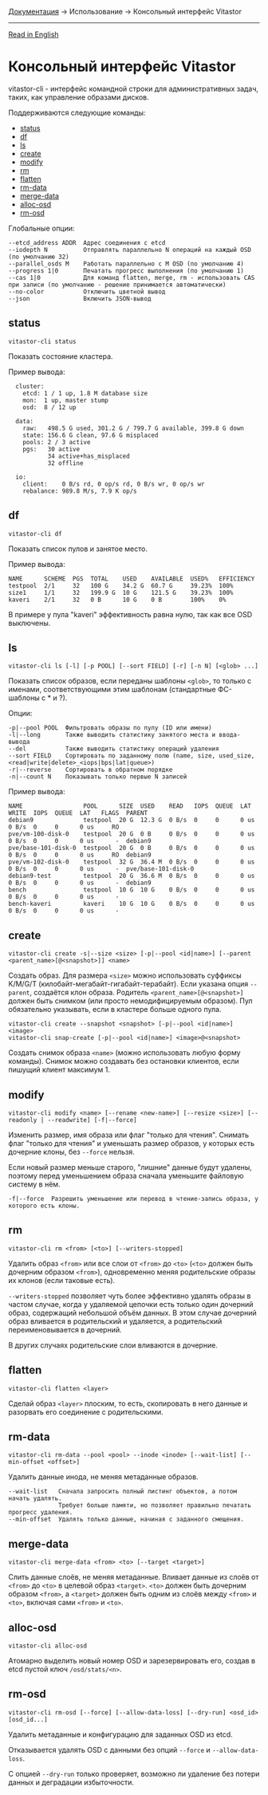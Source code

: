 [Документация](../../README-ru.md#документация) → Использование → Консольный интерфейс Vitastor

-----

[Read in English](cli.en.md)

# Консольный интерфейс Vitastor

vitastor-cli - интерфейс командной строки для административных задач, таких, как
управление образами дисков.

Поддерживаются следующие команды:

- [status](#status)
- [df](#df)
- [ls](#ls)
- [create](#create)
- [modify](#modify)
- [rm](#rm)
- [flatten](#flatten)
- [rm-data](#rm-data)
- [merge-data](#merge-data)
- [alloc-osd](#alloc-osd)
- [rm-osd](#rm-osd)

Глобальные опции:

```
--etcd_address ADDR  Адрес соединения с etcd
--iodepth N          Отправлять параллельно N операций на каждый OSD (по умолчанию 32)
--parallel_osds M    Работать параллельно с M OSD (по умолчанию 4)
--progress 1|0       Печатать прогресс выполнения (по умолчанию 1)
--cas 1|0            Для команд flatten, merge, rm - использовать CAS при записи (по умолчанию - решение принимается автоматически)
--no-color           Отключить цветной вывод
--json               Включить JSON-вывод
```

## status

`vitastor-cli status`

Показать состояние кластера.

Пример вывода:

```
  cluster:
    etcd: 1 / 1 up, 1.8 M database size
    mon:  1 up, master stump
    osd:  8 / 12 up

  data:
    raw:   498.5 G used, 301.2 G / 799.7 G available, 399.8 G down
    state: 156.6 G clean, 97.6 G misplaced
    pools: 2 / 3 active
    pgs:   30 active
           34 active+has_misplaced
           32 offline

  io:
    client:    0 B/s rd, 0 op/s rd, 0 B/s wr, 0 op/s wr
    rebalance: 989.8 M/s, 7.9 K op/s
```

## df

`vitastor-cli df`

Показать список пулов и занятое место.

Пример вывода:

```
NAME      SCHEME  PGS  TOTAL    USED    AVAILABLE  USED%   EFFICIENCY
testpool  2/1     32   100 G    34.2 G  60.7 G     39.23%  100%
size1     1/1     32   199.9 G  10 G    121.5 G    39.23%  100%
kaveri    2/1     32   0 B      10 G    0 B        100%    0%
```

В примере у пула "kaveri" эффективность равна нулю, так как все OSD выключены.

## ls

`vitastor-cli ls [-l] [-p POOL] [--sort FIELD] [-r] [-n N] [<glob> ...]`

Показать список образов, если переданы шаблоны `<glob>`, то только с именами,
соответствующими этим шаблонам (стандартные ФС-шаблоны с * и ?).

Опции:

```
-p|--pool POOL  Фильтровать образы по пулу (ID или имени)
-l|--long       Также выводить статистику занятого места и ввода-вывода
--del           Также выводить статистику операций удаления
--sort FIELD    Сортировать по заданному полю (name, size, used_size, <read|write|delete>_<iops|bps|lat|queue>)
-r|--reverse    Сортировать в обратном порядке
-n|--count N    Показывать только первые N записей
```

Пример вывода:

```
NAME                 POOL      SIZE  USED    READ   IOPS  QUEUE  LAT   WRITE  IOPS  QUEUE  LAT   FLAGS  PARENT
debian9              testpool  20 G  12.3 G  0 B/s  0     0      0 us  0 B/s  0     0      0 us     RO
pve/vm-100-disk-0    testpool  20 G  0 B     0 B/s  0     0      0 us  0 B/s  0     0      0 us      -  debian9
pve/base-101-disk-0  testpool  20 G  0 B     0 B/s  0     0      0 us  0 B/s  0     0      0 us     RO  debian9
pve/vm-102-disk-0    testpool  32 G  36.4 M  0 B/s  0     0      0 us  0 B/s  0     0      0 us      -  pve/base-101-disk-0
debian9-test         testpool  20 G  36.6 M  0 B/s  0     0      0 us  0 B/s  0     0      0 us      -  debian9
bench                testpool  10 G  10 G    0 B/s  0     0      0 us  0 B/s  0     0      0 us      -
bench-kaveri         kaveri    10 G  10 G    0 B/s  0     0      0 us  0 B/s  0     0      0 us      -
```

## create

`vitastor-cli create -s|--size <size> [-p|--pool <id|name>] [--parent <parent_name>[@<snapshot>]] <name>`

Создать образ. Для размера `<size>` можно использовать суффиксы K/M/G/T (килобайт-мегабайт-гигабайт-терабайт).
Если указана опция `--parent`, создаётся клон образа. Родитель `<parent_name>[@<snapshot>]` должен быть
снимком (или просто немодифицируемым образом). Пул обязательно указывать, если в кластере больше одного пула.

```
vitastor-cli create --snapshot <snapshot> [-p|--pool <id|name>] <image>
vitastor-cli snap-create [-p|--pool <id|name>] <image>@<snapshot>
```

Создать снимок образа `<name>` (можно использовать любую форму команды). Снимок можно создавать без остановки
клиентов, если пишущий клиент максимум 1.

## modify

`vitastor-cli modify <name> [--rename <new-name>] [--resize <size>] [--readonly | --readwrite] [-f|--force]`

Изменить размер, имя образа или флаг "только для чтения". Снимать флаг "только для чтения"
и уменьшать размер образов, у которых есть дочерние клоны, без `--force` нельзя.

Если новый размер меньше старого, "лишние" данные будут удалены, поэтому перед уменьшением
образа сначала уменьшите файловую систему в нём.

```
-f|--force  Разрешить уменьшение или перевод в чтение-запись образа, у которого есть клоны.
```

## rm

`vitastor-cli rm <from> [<to>] [--writers-stopped]`

Удалить образ `<from>` или все слои от `<from>` до `<to>` (`<to>` должен быть дочерним
образом `<from>`), одновременно меняя родительские образы их клонов (если таковые есть).

`--writers-stopped` позволяет чуть более эффективно удалять образы в частом случае, когда
у удаляемой цепочки есть только один дочерний образ, содержащий небольшой объём данных.
В этом случае дочерний образ вливается в родительский и удаляется, а родительский
переименовывается в дочерний.

В других случаях родительские слои вливаются в дочерние.

## flatten

`vitastor-cli flatten <layer>`

Сделай образ `<layer>` плоским, то есть, скопировать в него данные и разорвать его
соединение с родительскими.

## rm-data

`vitastor-cli rm-data --pool <pool> --inode <inode> [--wait-list] [--min-offset <offset>]`

Удалить данные инода, не меняя метаданные образов.

```
--wait-list   Сначала запросить полный листинг объектов, а потом начать удалять.
              Требует больше памяти, но позволяет правильно печатать прогресс удаления.
--min-offset  Удалять только данные, начиная с заданного смещения.
```

## merge-data

`vitastor-cli merge-data <from> <to> [--target <target>]`

Слить данные слоёв, не меняя метаданные. Вливает данные из слоёв от `<from>` до `<to>`
в целевой образ `<target>`. `<to>` должен быть дочерним образом `<from>`, а `<target>`
должен быть одним из слоёв между `<from>` и `<to>`, включая сами `<from>` и `<to>`.

## alloc-osd

`vitastor-cli alloc-osd`

Атомарно выделить новый номер OSD и зарезервировать его, создав в etcd пустой
ключ `/osd/stats/<n>`.

## rm-osd

`vitastor-cli rm-osd [--force] [--allow-data-loss] [--dry-run] <osd_id> [osd_id...]`

Удалить метаданные и конфигурацию для заданных OSD из etcd.

Отказывается удалять OSD с данными без опций `--force` и `--allow-data-loss`.

С опцией `--dry-run` только проверяет, возможно ли удаление без потери данных и деградации
избыточности.
